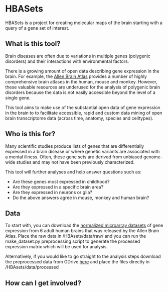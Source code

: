 HBASets
=======

HBASets is a project for creating molecular maps of the brain starting with a query of a gene set of interest.

## What is this tool?
Brain diseases are often due to variations in multiple genes (polygenic disorders) and their interactions with environmental factors.

There is a growing amount of open data describing gene expression in the brain. For example, the [Allen Brain Atlas](http://www.brain-map.org/) provides a number of highly comprehensive brain atlases in the human, mouse and monkey. However, these valuable resources are underused for the analysis of polygenic brain disorders because the data is not easily accessible beyond the level of a single gene.

This tool aims to make use of the substantial open data of gene expression in the brain to to facilitate accessible, rapid and custom data mining of open brain transcriptome data (across time, anatomy, species and celltypes).

## Who is this for?
Many scientific studies produce lists of genes that are differentially expressed in a brain disease or where genetic variants are associated with a mental illness. Often, these gene sets are derived from unbiased genome-wide studies and may not have been previously characterized.

This tool will further analyses and help answer questions such as:
- Are these genes most expressed in childhood?
- Are they expressed in a specific brain area?
- Are they expressed in neurons or glia?
- Do the above answers agree in mouse, monkey and human brain?


## Data
To start with, you can download the [normalized microarray datasets](http://human.brain-map.org/static/download) of gene expression from 6 adult human brains that was released by the Allen Brain Atlas. Place the raw data in /HBAsets/data/raw/ and you can run the make_dataset.py preprocessing script to generate the processed expression matrix which will be used for analysis.

Alternatively, if you would like to go straight to the analysis steps download the preprocessed data from GDrive [here](https://drive.google.com/drive/folders/0BzB3t6aSc9bDdDc2MEU3MjROY0E?usp=sharing) and place the files directly in /HBAsets/data/processed


## How can I get involved?
